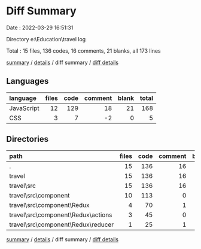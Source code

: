 # Diff Summary

Date : 2022-03-29 16:51:31

Directory e:\Education\travel log

Total : 15 files,  136 codes, 16 comments, 21 blanks, all 173 lines

[summary](results.md) / [details](details.md) / diff summary / [diff details](diff-details.md)

## Languages
| language | files | code | comment | blank | total |
| :--- | ---: | ---: | ---: | ---: | ---: |
| JavaScript | 12 | 129 | 18 | 21 | 168 |
| CSS | 3 | 7 | -2 | 0 | 5 |

## Directories
| path | files | code | comment | blank | total |
| :--- | ---: | ---: | ---: | ---: | ---: |
| . | 15 | 136 | 16 | 21 | 173 |
| travel | 15 | 136 | 16 | 21 | 173 |
| travel\src | 15 | 136 | 16 | 21 | 173 |
| travel\src\component | 10 | 113 | 0 | 10 | 123 |
| travel\src\component\Redux | 4 | 70 | 1 | 7 | 78 |
| travel\src\component\Redux\actions | 3 | 45 | 0 | 5 | 50 |
| travel\src\component\Redux\reducer | 1 | 25 | 1 | 2 | 28 |

[summary](results.md) / [details](details.md) / diff summary / [diff details](diff-details.md)